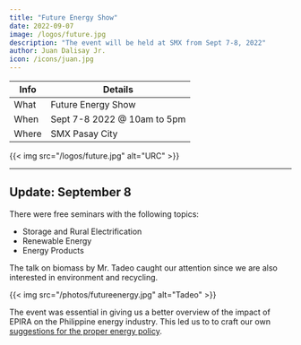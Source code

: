 ```yaml
---
title: "Future Energy Show"
date: 2022-09-07
image: /logos/future.jpg
description: "The event will be held at SMX from Sept 7-8, 2022"
author: Juan Dalisay Jr.
icon: /icons/juan.jpg
---
```




Info | Details 
--- | ---
What | Future Energy Show
When | Sept 7-8 2022 @ 10am to 5pm
Where | SMX Pasay City 

{{< img src="/logos/future.jpg" alt="URC" >}}

---

## Update: September 8

There were free seminars with the following topics:

- Storage and Rural Electrification
- Renewable Energy
- Energy Products 


The talk on biomass by Mr. Tadeo caught our attention since we are also interested in environment and recycling.


{{< img src="/photos/futureenergy.jpg" alt="Tadeo" >}}


The event was essential in giving us a better overview of the impact of EPIRA on the Philippine energy industry. This led us to to craft our own [suggestions for the proper energy policy](https://superphysics.org/social/economics/principles/part-1/chapter-05b). 